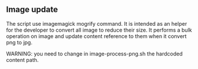 ## Image update

The script use imagemagick mogrify command. It is 
intended as an helper for the developer to convert
all image to reduce their size. It 
performs a bulk operation on image and update content
reference to them when it convert png to jpg.

WARNING: you need to change in image-process-png.sh the hardcoded content path.